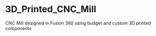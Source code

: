 # 3D_Printed_CNC_Mill
CNC Mill designed in Fusion 360 using budget and custom 3D printed components
